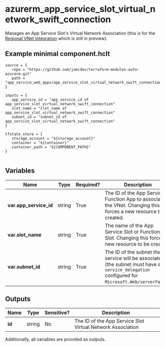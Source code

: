 # azurerm_app_service_slot_virtual_network_swift_connection

Manages an App Service Slot's Virtual Network Association (this is for the [Regional VNet Integration](https://docs.microsoft.com/azure/app-service/web-sites-integrate-with-vnet#regional-vnet-integration) which is still in preview).

## Example minimal component.hclt

```hcl
source = {
   repo = "https://github.com/jumidev/terraform-modules-auto-azurerm.git" 
   path = "app_service_web_apps/app_service_slot_virtual_network_swift_connection" 
}

inputs = {
   app_service_id = "app_service_id of app_service_slot_virtual_network_swift_connection" 
   slot_name = "slot_name of app_service_slot_virtual_network_swift_connection" 
   subnet_id = "subnet_id of app_service_slot_virtual_network_swift_connection" 
}

tfstate_store = {
   storage_account = "${storage_account}" 
   container = "${container}" 
   container_path = "${COMPONENT_PATH}" 
}


```

## Variables

| Name | Type | Required? |  Description |
| ---- | ---- | --------- |  ----------- |
| **var.app_service_id** | string | True | The ID of the App Service or Function App to associate to the VNet. Changing this forces a new resource to be created. | 
| **var.slot_name** | string | True | The name of the App Service Slot or Function App Slot. Changing this forces a new resource to be created. | 
| **var.subnet_id** | string | True | The ID of the subnet the app service will be associated to (the subnet must have a `service_delegation` configured for `Microsoft.Web/serverFarms`). | 



## Outputs

| Name | Type | Sensitive? | Description |
| ---- | ---- | --------- | --------- |
| **id** | string | No  | The ID of the App Service Slot Virtual Network Association | 

Additionally, all variables are provided as outputs.
